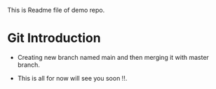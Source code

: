 This is Readme file of demo repo.

# Git Introduction

- Creating new branch named main and then merging it with master branch.

- This is all for now will see you soon !!.
